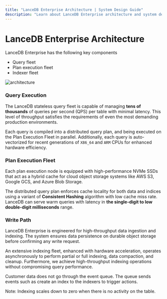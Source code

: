 ```yaml
---
title: "LanceDB Enterprise Architecture | System Design Guide"
description: "Learn about LanceDB Enterprise architecture and system design. Includes components, scalability, and high-availability features for enterprise deployments."
---
```


# LanceDB Enterprise Architecture

LanceDB Enterprise has the following key components

- Query fleet
- Plan execution fleet
- Indexer fleet

![architecture](../assets/enterprise/enterprise-architecture.png)

### Query Execution

The LanceDB stateless query fleet is capable of managing **tens of thousands** of queries per second (QPS) per table with minimal latency.
This level of throughput satisfies the requirements of even the most demanding production environments.

Each query is compiled into a distributed query plan, and being executed on the Plan Execution Fleet in parallel.
Additionally, each query is auto-vectorized for recent generations of `X86_64` and `ARM`
CPUs for enhanced hardware efficiency.

### Plan Execution Fleet

Each plan execution node is equipped with high-performance NVMe SSDs that act as
a hybrid cache for cloud object storage systems like AWS S3,
Google GCS, and Azure Blob Storage.

The distributed query plan enforces cache locality for both data and indices using a variant of
**Consistent Hashing** algorithm with low cache miss rate.
LanceDB can serve warm queries with latency in **the single-digit to low double-digit milliseconds** range.

### Write Path

LanceDB Enterprise is engineered for high-throughput data ingestion and indexing.
The system ensures data persistence on durable object storage before confirming any write request.

An extensive indexing fleet, enhanced with hardware acceleration, operates asynchronously to
perform partial or full indexing, data compaction, and cleanup.
Furthermore, we achieve high-throughput indexing operations without compromising query performance.

<Tip>
  Customer data does not go through the event queue. The queue sends events such
  as create an index to the indexers to trigger actions.
</Tip>

Note: Indexing scales down to zero when there is no activity on the table.
